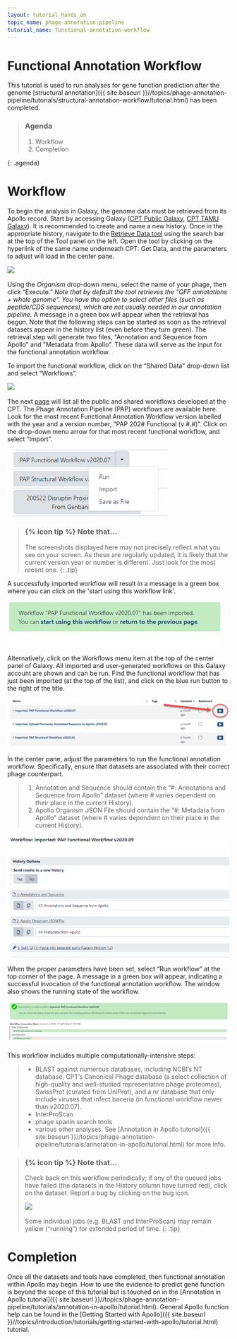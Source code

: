 ```yaml
---
layout: tutorial_hands_on
topic_name: phage-annotation-pipeline
tutorial_name: functional-annotation-workflow
---
```


# Functional Annotation Workflow

This tutorial is used to run analyses for gene function prediction after the genome [structural annotation]({{ site.baseurl }}//topics/phage-annotation-pipeline/tutorials/structural-annotation-workflow/tutorial.html) has been completed.

> ### Agenda
>
> 1. Workflow
> 2. Completion
>
{: .agenda}

# Workflow

To begin the analysis in Galaxy, the genome data must be retrieved from its Apollo record. Start by accessing Galaxy ([CPT Public Galaxy](https://cpt.tamu.edu/galaxy-pub), [CPT TAMU Galaxy](https://cpt.tamu.edu/galaxy/)). It is recommended to create and name a new history. Once in the appropriate history, navigate to the [Retrieve Data tool](https://cpt.tamu.edu/galaxy/tool_runner?tool_id=export) using the search bar at the top of the Tool panel on the left. Open the tool by clicking on the hyperlink of the same name underneath CPT: Get Data, and the parameters to adjust will load in the center pane. 

![](../../images/functional-annotation-workflow-screenshots/1_retrieve_data_tool.png)

Using the *Organism* drop-down menu, select the name of your phage, then click “Execute.”  *Note that by default the tool retrieves the "GFF annotations + whole genome".  You have the option to select other files (such as peptide/CDS sequences), which are not usually needed in our annotation pipeline.*   A message in a green box will appear when the retrieval has begun. Note that the following steps can be started as soon as the retrieval datasets appear in the history list (even before they turn green). The retrieval step will generate two files, "Annotation and Sequence from Apollo" and "Metadata from Apollo".  These data will serve as the input for the functional annotation workflow. 

To import the functional workflow, click on the “Shared Data” drop-down list and select “Workflows”.

![](../../images/functional-annotation-workflow-screenshots/3_shared_data_workflow.png)

The next [page](https://cpt.tamu.edu/galaxy/workflows/list_published) will list all the public and shared workflows developed at the CPT. The Phage Annotation Pipeline (PAP) workflows are available here. Look for the most recent Functional Annotation Workflow version labelled with the year and a version number, “PAP 202# Functional (v #.#)”. Click on the drop-down menu arrow for that most recent functional workflow, and select “Import”.

![](../../images/functional-annotation-workflow-screenshots/functional_flow.PNG)

> ### {% icon tip %} Note that…
> The screenshots displayed here may not precisely reflect what you see on your screen. As these are regularly updated, it is likely that the current version year or number is different. Just look for the most recent one.
{: .tip}

A successfully imported workflow will result in a message in a green box where you can click on the 'start using this workflow link'.

![](../../images/functional-annotation-workflow-screenshots/functional_flow_import.PNG)

Alternatively, click on the Workflows menu item at the top of the center panel of Galaxy. All imported and user-generated workflows on this Galaxy account are shown and can be run. Find the functional workflow that has just been imported (at the top of the list), and click on the blue run button to the right of the title. 

![](../../images/functional-annotation-workflow-screenshots/6_running_workflow.png)

In the center pane, adjust the parameters to run the functional annotation workflow. Specifically, ensure that datasets are associated with their correct phage counterpart.
> 1. Annotation and Sequence should contain the “#\: Annotations and Sequence from Apollo” dataset (where # varies dependent on their place in the current History).
> 2. Apollo Organism JSON File should contain the “#\: Metadata from Apollo” dataset (where # varies dependent on their place in the current History).

![](../../images/functional-annotation-workflow-screenshots/functional_flow_running_window.PNG)

When the proper parameters have been set, select “Run workflow” at the top corner of the page. A message in a green box will appear, indicating a successful invocation of the functional annotation workflow.  The window also shows the running state of the workflow.

![](../../images/functional-annotation-workflow-screenshots/functional_flow_stats_window.PNG)

This workflow includes multiple computationally-intensive steps:

> * BLAST against numerous databases, including NCBI’s NT database, CPT’s Canonical Phage database (a select collection of high-quality and well-studied representative phage proteomes), SwissProt (curated from UniProt), and a nr database that only include viruses that infect baceria (in functional workflow newer than v2020.07).  
> * InterProScan
> * phage spanin search tools
> * various other analyses.  See [Annotation in Apollo tutorial]({{ site.baseurl }}//topics/phage-annotation-pipeline/tutorials/annotation-in-apollo/tutorial.html) for more info.  

> ### {% icon tip %} Note that…
> Check back on this workflow periodically; if any of the queued jobs have failed (the datasets in the History column have turned red), click on the dataset. Report a bug by clicking on the bug icon.
>
>![](../../images/functional-annotation-workflow-screenshots/9_report_bug.png)
>
> Some individual jobs (e.g. BLAST and InterProScan) may remain yellow (“running”) for extended period of time.
{: .tip}

# Completion

Once all the datasets and tools have completed, then functional annotation within Apollo may begin. How to use the evidence to predict gene function is beyond the scope of this tutorial but is touched on in the [Annotation in Apollo tutorial]({{ site.baseurl }}//topics/phage-annotation-pipeline/tutorials/annotation-in-apollo/tutorial.html). General Apollo function help can be found in the [Getting Started with Apollo]({{ site.baseurl }}//topics/introduction/tutorials/getting-started-with-apollo/tutorial.html) tutorial.
